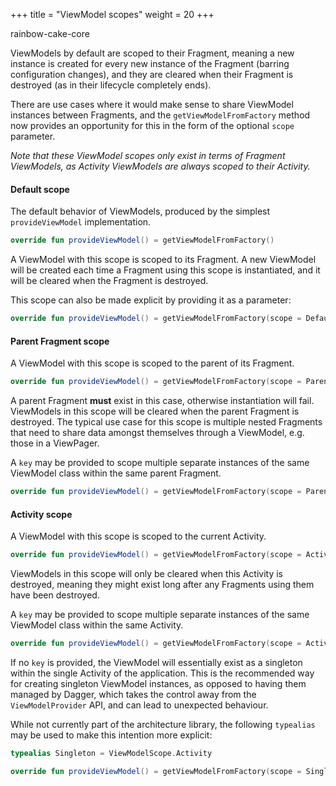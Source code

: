 +++
title = "ViewModel scopes"
weight = 20
+++

<div class="small-subtitle">rainbow-cake-core</div>

ViewModels by default are scoped to their Fragment, meaning a new instance is created for every new instance of the Fragment (barring configuration changes), and they are cleared when their Fragment is destroyed (as in their lifecycle completely ends).

There are use cases where it would make sense to share ViewModel instances between Fragments, and the `getViewModelFromFactory` method now provides an opportunity for this in the form of the optional `scope` parameter. 

_Note that these ViewModel scopes only exist in terms of Fragment ViewModels, as Activity ViewModels are always scoped to their Activity._

#### Default scope

The default behavior of ViewModels, produced by the simplest `provideViewModel` implementation.

```kotlin
override fun provideViewModel() = getViewModelFromFactory()
```

A ViewModel with this scope is scoped to its Fragment. A new ViewModel will be created each time a Fragment using this scope is instantiated, and it will be cleared when the Fragment is destroyed.

This scope can also be made explicit by providing it as a parameter:

```kotlin
override fun provideViewModel() = getViewModelFromFactory(scope = Default)
```

#### Parent Fragment scope

A ViewModel with this scope is scoped to the parent of its Fragment.

```kotlin
override fun provideViewModel() = getViewModelFromFactory(scope = ParentFragment)
```

A parent Fragment **must** exist in this case, otherwise instantiation will fail. ViewModels in this scope will be cleared when the parent Fragment is destroyed. The typical use case for this scope is multiple nested Fragments that need to share data amongst themselves through a ViewModel, e.g. those in a ViewPager.

A `key` may be provided to scope multiple separate instances of the same ViewModel class within the same parent Fragment.

```kotlin
override fun provideViewModel() = getViewModelFromFactory(scope = ParentFragment("key"))
```

#### Activity scope

A ViewModel with this scope is scoped to the current Activity.

```kotlin
override fun provideViewModel() = getViewModelFromFactory(scope = Activity)
```

ViewModels in this scope will only be cleared when this Activity is destroyed, meaning they might exist long after any Fragments using them have been destroyed.

A `key` may be provided to scope multiple separate instances of the same ViewModel class within the same Activity. 

```kotlin
override fun provideViewModel() = getViewModelFromFactory(scope = Activity("key"))
```

If no `key` is provided, the ViewModel will essentially exist as a singleton within the single Activity of the application. This is the recommended way for creating singleton ViewModel instances, as opposed to having them managed by Dagger, which takes the control away from the `ViewModelProvider` API, and can lead to unexpected behaviour.

While not currently part of the architecture library, the following `typealias` may be used to make this intention more explicit: 

```kotlin
typealias Singleton = ViewModelScope.Activity

override fun provideViewModel() = getViewModelFromFactory(scope = Singleton)
```
